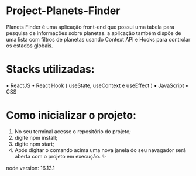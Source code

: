 # Project-Planets-Finder
Planets Finder é uma aplicação front-end que possui uma tabela para pesquisa de informações sobre planetas. a aplicação também dispõe de uma lista com filtros de planetas usando Context API e Hooks para controlar os estados globais.

# Stacks utilizadas:

• ReactJS
• React Hook ( useState, useContext e useEffect )
• JavaScript
• CSS

# Como inicializar o projeto: 

1. No seu terminal acesse o repositório do projeto;
2. digite npm install;
3. digite npm start;
4. Após digitar o comando acima uma nova janela do seu navagador será aberta com o projeto em execução. :sparkles:	


node version: 16.13.1
